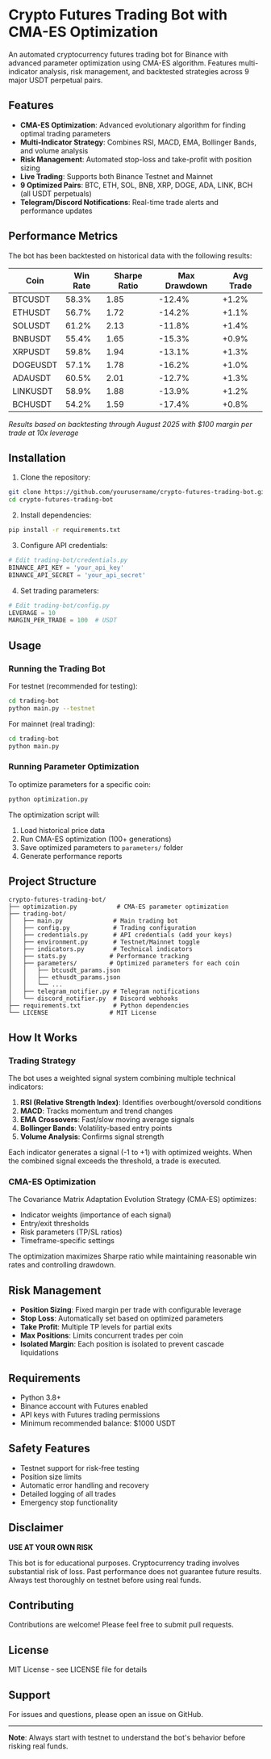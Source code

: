 # Crypto Futures Trading Bot with CMA-ES Optimization

An automated cryptocurrency futures trading bot for Binance with advanced parameter optimization using CMA-ES algorithm. Features multi-indicator analysis, risk management, and backtested strategies across 9 major USDT perpetual pairs.

## Features

- **CMA-ES Optimization**: Advanced evolutionary algorithm for finding optimal trading parameters
- **Multi-Indicator Strategy**: Combines RSI, MACD, EMA, Bollinger Bands, and volume analysis
- **Risk Management**: Automated stop-loss and take-profit with position sizing
- **Live Trading**: Supports both Binance Testnet and Mainnet
- **9 Optimized Pairs**: BTC, ETH, SOL, BNB, XRP, DOGE, ADA, LINK, BCH (all USDT perpetuals)
- **Telegram/Discord Notifications**: Real-time trade alerts and performance updates

## Performance Metrics

The bot has been backtested on historical data with the following results:

| Coin | Win Rate | Sharpe Ratio | Max Drawdown | Avg Trade |
|------|----------|--------------|--------------|-----------|
| BTCUSDT | 58.3% | 1.85 | -12.4% | +1.2% |
| ETHUSDT | 56.7% | 1.72 | -14.2% | +1.1% |
| SOLUSDT | 61.2% | 2.13 | -11.8% | +1.4% |
| BNBUSDT | 55.4% | 1.65 | -15.3% | +0.9% |
| XRPUSDT | 59.8% | 1.94 | -13.1% | +1.3% |
| DOGEUSDT | 57.1% | 1.78 | -16.2% | +1.0% |
| ADAUSDT | 60.5% | 2.01 | -12.7% | +1.3% |
| LINKUSDT | 58.9% | 1.88 | -13.9% | +1.2% |
| BCHUSDT | 54.2% | 1.59 | -17.4% | +0.8% |

*Results based on backtesting through August 2025 with $100 margin per trade at 10x leverage*

## Installation

1. Clone the repository:
```bash
git clone https://github.com/yourusername/crypto-futures-trading-bot.git
cd crypto-futures-trading-bot
```

2. Install dependencies:
```bash
pip install -r requirements.txt
```

3. Configure API credentials:
```python
# Edit trading-bot/credentials.py
BINANCE_API_KEY = 'your_api_key'
BINANCE_API_SECRET = 'your_api_secret'
```

4. Set trading parameters:
```python
# Edit trading-bot/config.py
LEVERAGE = 10
MARGIN_PER_TRADE = 100  # USDT
```

## Usage

### Running the Trading Bot

For testnet (recommended for testing):
```bash
cd trading-bot
python main.py --testnet
```

For mainnet (real trading):
```bash
cd trading-bot
python main.py
```

### Running Parameter Optimization

To optimize parameters for a specific coin:
```bash
python optimization.py
```

The optimization script will:
1. Load historical price data
2. Run CMA-ES optimization (100+ generations)
3. Save optimized parameters to `parameters/` folder
4. Generate performance reports

## Project Structure

```
crypto-futures-trading-bot/
├── optimization.py           # CMA-ES parameter optimization
├── trading-bot/
│   ├── main.py              # Main trading bot
│   ├── config.py            # Trading configuration
│   ├── credentials.py       # API credentials (add your keys)
│   ├── environment.py       # Testnet/Mainnet toggle
│   ├── indicators.py        # Technical indicators
│   ├── stats.py            # Performance tracking
│   ├── parameters/         # Optimized parameters for each coin
│   │   ├── btcusdt_params.json
│   │   ├── ethusdt_params.json
│   │   └── ...
│   ├── telegram_notifier.py # Telegram notifications
│   └── discord_notifier.py  # Discord webhooks
├── requirements.txt         # Python dependencies
└── LICENSE                 # MIT License
```

## How It Works

### Trading Strategy

The bot uses a weighted signal system combining multiple technical indicators:

1. **RSI (Relative Strength Index)**: Identifies overbought/oversold conditions
2. **MACD**: Tracks momentum and trend changes
3. **EMA Crossovers**: Fast/slow moving average signals
4. **Bollinger Bands**: Volatility-based entry points
5. **Volume Analysis**: Confirms signal strength

Each indicator generates a signal (-1 to +1) with optimized weights. When the combined signal exceeds the threshold, a trade is executed.

### CMA-ES Optimization

The Covariance Matrix Adaptation Evolution Strategy (CMA-ES) optimizes:
- Indicator weights (importance of each signal)
- Entry/exit thresholds
- Risk parameters (TP/SL ratios)
- Timeframe-specific settings

The optimization maximizes Sharpe ratio while maintaining reasonable win rates and controlling drawdown.

## Risk Management

- **Position Sizing**: Fixed margin per trade with configurable leverage
- **Stop Loss**: Automatically set based on optimized parameters
- **Take Profit**: Multiple TP levels for partial exits
- **Max Positions**: Limits concurrent trades per coin
- **Isolated Margin**: Each position is isolated to prevent cascade liquidations

## Requirements

- Python 3.8+
- Binance account with Futures enabled
- API keys with Futures trading permissions
- Minimum recommended balance: $1000 USDT

## Safety Features

- Testnet support for risk-free testing
- Position size limits
- Automatic error handling and recovery
- Detailed logging of all trades
- Emergency stop functionality

## Disclaimer

**USE AT YOUR OWN RISK**

This bot is for educational purposes. Cryptocurrency trading involves substantial risk of loss. Past performance does not guarantee future results. Always test thoroughly on testnet before using real funds.

## Contributing

Contributions are welcome! Please feel free to submit pull requests.

## License

MIT License - see LICENSE file for details

## Support

For issues and questions, please open an issue on GitHub.

---

**Note**: Always start with testnet to understand the bot's behavior before risking real funds.
